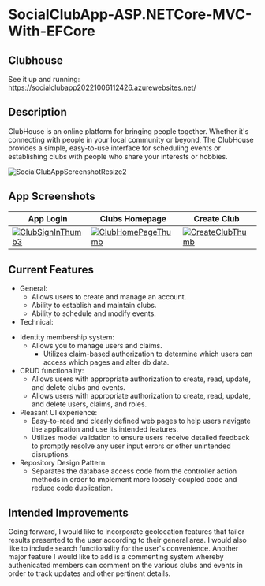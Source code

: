 # SocialClubApp-ASP.NETCore-MVC-With-EFCore

## Clubhouse
See it up and running: https://socialclubapp20221006112426.azurewebsites.net/

## Description

ClubHouse is an online platform for bringing people together. Whether it's connecting with people in your local community or beyond, The ClubHouse provides a simple, easy-to-use interface for scheduling events or establishing clubs with people who share your interests or hobbies.

![SocialClubAppScreenshotResize2](https://user-images.githubusercontent.com/91097715/195120960-f829ab91-f348-4332-8ad7-e87fa7ad5041.jpg)

<!--
## Origin

I built this MVC ASP.NET Core app in .NET 6 in order to better acquaint myself with ASP.NET Core's Identity Framework. Through designing and building this app, I was able to learn about key features of the Identity Framework - such as authentication and authorization - and the ways in which you can restrict user access to parts of the app through assigning roles and claims in order to create a more secure app.
-->

## App Screenshots

| App Login | Clubs Homepage | Create Club | Club Details | Edit Club | Delete Club |
| ------------- | ------------- | --- | --- | --- | --- |
| [![ClubSignInThumb3](https://user-images.githubusercontent.com/91097715/195196601-e83edbcb-048a-400f-8a1c-d4df3b776a6f.jpg)](https://user-images.githubusercontent.com/91097715/195199438-79b7c481-1988-4557-947f-4532a6b48d34.jpg) | [![ClubHomePageThumb](https://user-images.githubusercontent.com/91097715/195196794-60892407-e7eb-441e-bd50-7b5005ecef36.jpg)](https://user-images.githubusercontent.com/91097715/195199712-698e7312-bd27-49a7-80a4-9538225f0f66.jpg) | [![CreateClubThumb](https://user-images.githubusercontent.com/91097715/195197226-e4f315f5-9650-4d08-ab1b-bfc9ae027be4.jpg)](https://user-images.githubusercontent.com/91097715/195199807-0551925a-ae8d-46ea-b125-551cc99673e5.jpg) | [![ReadClubThumb](https://user-images.githubusercontent.com/91097715/195197523-806922a1-1460-478a-be56-b36da0ae9798.jpg)](https://user-images.githubusercontent.com/91097715/195199908-1be8859b-8631-4261-8313-ecbb246e2eb1.jpg) | [![EditClubThumb](https://user-images.githubusercontent.com/91097715/195197723-1172b059-ee77-4f8f-aaf3-3e247cf9ae59.jpg)](https://user-images.githubusercontent.com/91097715/195200026-51fcee5e-fa21-4789-8596-ba7b05c921f7.jpg) | [![DeleteClubThumb](https://user-images.githubusercontent.com/91097715/195197903-f114dbd2-8782-4865-a3d7-7a5c115c1a27.jpg)](https://user-images.githubusercontent.com/91097715/195200111-bb9d9345-6d44-424e-98ee-c408b65e1f96.jpg) |


## Current Features
* General: 
  * Allows users to create and manage an account.
  * Ability to establish and maintain clubs.
  * Ability to schedule and modify events. 
* Technical: 
<!-- * Seeds database with sample data to demonstrate app's key features. -->
 * Identity membership system:
   * Allows you to manage users and claims.
     * Utilizes claim-based authorization to determine which users can access which pages and alter db data.    
 * CRUD functionality:
   * Allows users with appropriate authorization to create, read, update, and delete clubs and events. 
   * Allows users with appropriate authorization to create, read, update, and delete  users, claims, and roles.
 * Pleasant UI experience:
   * Easy-to-read and clearly defined web pages to help users navigate the application and use its intended features.
   * Utilizes model validation to ensure users receive detailed feedback to promptly resolve any user input errors or other unintended disruptions.
 * Repository Design Pattern:
   * Separates the database access code from the controller action methods in order to implement more loosely-coupled code and reduce code duplication.   


## Intended Improvements

Going forward, I would like to incorporate geolocation features that tailor results presented to the user according to their general area. I would also like to include search functionality for the user's convenience. Another major feature I would like to add is a commenting system whereby authenicated members can comment on the various clubs and events in order to track updates and other pertinent details. 

<!--
![ClubHouseHomepage](https://user-images.githubusercontent.com/91097715/167471401-5dd897b3-23c0-4948-81b8-c46b97bf5178.JPG)

![ClubHouseListUsers](https://user-images.githubusercontent.com/91097715/167471424-463dfe25-d149-4214-b7d5-c21bb1d51fc3.JPG)


<![ClubHouseEditUser](https://user-images.githubusercontent.com/91097715/167471429-f74ae533-a31c-4fd4-882b-4a85e2734ae9.JPG)


-->
